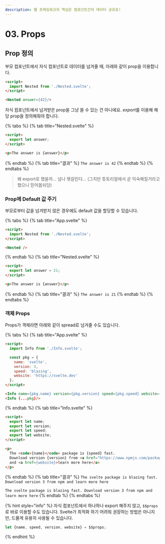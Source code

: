 ```yaml
---
description: 웹 프레임워크의 핵심은 컴포넌트간의 데이터 공유죠!
---
```


# 03. Props

## Prop 정의

부모 컴포넌트에서 자식 컴포넌트로 데이터를 넘겨줄 때, 아래와 같이 prop을 이용합니다.

```html
<script>
  import Nested from './Nested.svelte';
</script>

<Nested answer={42}/>
```
자식 컴포넌트에서 넘겨받은 prop을 그냥 쓸 수 있는 건 아니에요. *export*를 이용해 해당 prop을 정의해줘야 합니다.

{% tabs %}
{% tab title="Nested.svelte" %}
```html
<script>
  export let answer;
</script>

<p>The answer is {answer}</p>
```
{% endtab %}
{% tab title="결과" %}
`The answer is 42`
{% endtab %}
{% endtabs %}

> 왜 export로 했을까... 넘나 헷갈린다... (그치만 튜토리얼에서 곧 익숙해질거라고 했으니 믿어봅쉬당)

### Prop에 Default 값 주기

부모로부터 값을 넘겨받지 않은 경우에도 default 값을 할당할 수 있습니다.

{% tabs %}
{% tab title="App.svelte" %}
```html
<script>
  import Nested from './Nested.svelte';
</script>

<Nested />
```
{% endtab %}
{% tab title="Nested.svelte" %}
```html
<script>
  export let answer = 21;
</script>

<p>The answer is {answer}</p>
```
{% endtab %}
{% tab title="결과" %}
`The answer is 21`
{% endtab %}
{% endtabs %}

### 객체 Props

Props가 객체라면 아래와 같이 spread로 넘겨줄 수도 있습니다.

{% tabs %}
{% tab title="App.svelte" %}
```html
<script>
  import Info from './Info.svelte';

  const pkg = {
    name: 'svelte',
    version: 3,
    speed: 'blazing',
    website: 'https://svelte.dev'
  };
</script>

<Info name={pkg.name} version={pkg.version} speed={pkg.speed} website={pkg.website}/>
<Info {...pkg}/>
```
{% endtab %}
{% tab title="Info.svelte" %}
```html
<script>
  export let name;
  export let version;
  export let speed;
  export let website;
</script>

<p>
  The <code>{name}</code> package is {speed} fast.
  Download version {version} from <a href="https://www.npmjs.com/package/{name}">npm</a>
  and <a href={website}>learn more here</a>
</p>
```
{% endtab %}
{% tab title="결과" %}
`The svelte package is blazing fast. Download version 3 from npm and learn more here`

`The svelte package is blazing fast. Download version 3 from npm and learn more here`
{% endtab %}
{% endtabs %}

{% hint style="info" %}
자식 컴포넌트에서 하나하나 export 해주지 않고, `$$props`로 바로 이용할 수도 있습니다. Svelte가 최적화 하기 어려워 권장하는 방법은 아니지만, 드물게 유용히 사용될 수 있습니다.
```javascript
let {name, speed, version, website} = $$props;
```
{% endhint %}